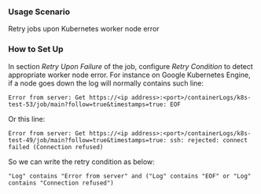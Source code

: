 ### Usage Scenario

Retry jobs upon Kubernetes worker node error

### How to Set Up

In section _Retry Upon Failure_ of the job, configure _Retry Condition_ to detect appropriate worker node error. For instance on Google Kubernetes Engine, if a node goes down the log will normally contains such line:

```
Error from server: Get https://<ip address>:<port>/containerLogs/k8s-test-53/job/main?follow=true&timestamps=true: EOF
```

Or this line:

```
Error from server: Get https://<ip address>:<port>/containerLogs/k8s-test-49/job/main?follow=true&timestamps=true: ssh: rejected: connect failed (Connection refused)
```

So we can write the retry condition as below:

```
"Log" contains "Error from server" and ("Log" contains "EOF" or "Log" contains "Connection refused")
```